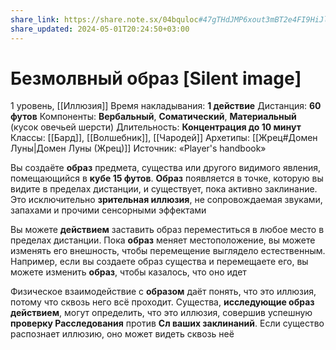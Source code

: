 ```yaml
---
share_link: https://share.note.sx/04bquloc#47gTHdJMP6xout3mBT2e4FI9HiJlLrKbg+Aa/jlXPEw
share_updated: 2024-05-01T20:24:50+03:00
---
```

# Безмолвный образ [Silent image]
1 уровень, [[Иллюзия]]
Время накладывания: **1 действие**
Дистанция: **60 футов**
Компоненты: **Вербальный**, **Соматический**, **Материальный** (кусок овечьей шерсти)
Длительность: **Концентрация до 10 минут**
Классы: [[Бард]], [[Волшебник]], [[Чародей]]
Архетипы: [[Жрец#Домен Луны|Домен Луны (Жрец)]]
Источник: «Player's handbook»

Вы создаёте **образ** предмета, существа или другого видимого явления, помещающийся в **кубе 15 футов**. **Образ** появляется в точке, которую вы видите в пределах дистанции, и существует, пока активно заклинание. Это исключительно **зрительная иллюзия**, не сопровождаемая звуками, запахами и прочими сенсорными эффектами

Вы можете **действием** заставить образ переместиться в любое место в пределах дистанции. Пока **образ** меняет местоположение, вы можете изменять его внешность, чтобы перемещение выглядело естественным. Например, если вы создаете образ существа и перемещаете его, вы можете изменить **образ**, чтобы казалось, что оно идет

Физическое взаимодействие с **образом** даёт понять, что это иллюзия, потому что сквозь него всё проходит. Существа, **исследующие образ действием**, могут определить, что это иллюзия, совершив успешную **проверку Расследования** против **Сл ваших заклинаний**. Если существо распознает иллюзию, оно может видеть сквозь неё